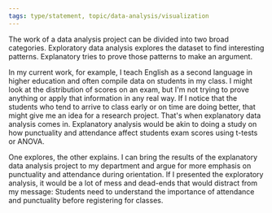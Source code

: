 ```yaml
---
tags: type/statement, topic/data-analysis/visualization
---
```

The work of a data analysis project can be divided into two broad categories. Exploratory data analysis explores the dataset to find interesting patterns. Explanatory tries to prove those patterns to make an argument.

In my current work, for example, I teach English as a second language in higher education and often compile data on students in my class. I might look at the distribution of scores on an exam, but I'm not trying to prove anything or apply that information in any real way. If I notice that the students who tend to arrive to class early or on time are doing better, that might give me an idea for a research project. That's when explanatory data analysis comes in. Explanatory analysis would be akin to doing a study on how punctuality and attendance affect students exam scores using t-tests or ANOVA.

One explores, the other explains. I can bring the results of the explanatory data analysis project to my department and argue for more emphasis on punctuality and attendance during orientation. If I presented the exploratory analysis, it would be a lot of mess and dead-ends that would distract from my message: Students need to understand the importance of attendance and punctuality before registering for classes.